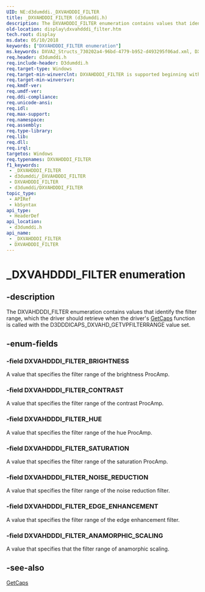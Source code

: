 ```yaml
---
UID: NE:d3dumddi._DXVAHDDDI_FILTER
title: _DXVAHDDDI_FILTER (d3dumddi.h)
description: The DXVAHDDDI_FILTER enumeration contains values that identify the filter range, which the driver should retrieve when the driver's GetCaps function is called with the D3DDDICAPS_DXVAHD_GETVPFILTERRANGE value set.
old-location: display\dxvahdddi_filter.htm
tech.root: display
ms.date: 05/10/2018
keywords: ["DXVAHDDDI_FILTER enumeration"]
ms.keywords: DXVA2_Structs_730202a4-96bd-4779-b952-d493295f06ad.xml, DXVAHDDDI_FILTER, DXVAHDDDI_FILTER enumeration [Display Devices], DXVAHDDDI_FILTER_ANAMORPHIC_SCALING, DXVAHDDDI_FILTER_BRIGHTNESS, DXVAHDDDI_FILTER_CONTRAST, DXVAHDDDI_FILTER_EDGE_ENHANCEMENT, DXVAHDDDI_FILTER_HUE, DXVAHDDDI_FILTER_NOISE_REDUCTION, DXVAHDDDI_FILTER_SATURATION, _DXVAHDDDI_FILTER, d3dumddi/DXVAHDDDI_FILTER, d3dumddi/DXVAHDDDI_FILTER_ANAMORPHIC_SCALING, d3dumddi/DXVAHDDDI_FILTER_BRIGHTNESS, d3dumddi/DXVAHDDDI_FILTER_CONTRAST, d3dumddi/DXVAHDDDI_FILTER_EDGE_ENHANCEMENT, d3dumddi/DXVAHDDDI_FILTER_HUE, d3dumddi/DXVAHDDDI_FILTER_NOISE_REDUCTION, d3dumddi/DXVAHDDDI_FILTER_SATURATION, display.dxvahdddi_filter
req.header: d3dumddi.h
req.include-header: D3dumddi.h
req.target-type: Windows
req.target-min-winverclnt: DXVAHDDDI_FILTER is supported beginning with the Windows 7 operating system.
req.target-min-winversvr: 
req.kmdf-ver: 
req.umdf-ver: 
req.ddi-compliance: 
req.unicode-ansi: 
req.idl: 
req.max-support: 
req.namespace: 
req.assembly: 
req.type-library: 
req.lib: 
req.dll: 
req.irql: 
targetos: Windows
req.typenames: DXVAHDDDI_FILTER
f1_keywords:
 - _DXVAHDDDI_FILTER
 - d3dumddi/_DXVAHDDDI_FILTER
 - DXVAHDDDI_FILTER
 - d3dumddi/DXVAHDDDI_FILTER
topic_type:
 - APIRef
 - kbSyntax
api_type:
 - HeaderDef
api_location:
 - d3dumddi.h
api_name:
 - _DXVAHDDDI_FILTER
 - DXVAHDDDI_FILTER
---
```


# _DXVAHDDDI_FILTER enumeration


## -description

The DXVAHDDDI_FILTER enumeration contains values that identify the filter range, which the driver should retrieve when the driver's <a href="/windows-hardware/drivers/ddi/d3dumddi/nc-d3dumddi-pfnd3dddi_getcaps">GetCaps</a> function is called with the D3DDDICAPS_DXVAHD_GETVPFILTERRANGE value set.

## -enum-fields

### -field DXVAHDDDI_FILTER_BRIGHTNESS

A value that specifies the filter range of the brightness ProcAmp.

### -field DXVAHDDDI_FILTER_CONTRAST

A value that specifies the filter range of the contrast ProcAmp.

### -field DXVAHDDDI_FILTER_HUE

A value that specifies the filter range of the hue ProcAmp.

### -field DXVAHDDDI_FILTER_SATURATION

A value that specifies the filter range of the saturation ProcAmp.

### -field DXVAHDDDI_FILTER_NOISE_REDUCTION

A value that specifies the filter range of the noise reduction filter.

### -field DXVAHDDDI_FILTER_EDGE_ENHANCEMENT

A value that specifies the filter range of the edge enhancement filter.

### -field DXVAHDDDI_FILTER_ANAMORPHIC_SCALING

A value that specifies that the filter range of anamorphic scaling.

## -see-also

<a href="/windows-hardware/drivers/ddi/d3dumddi/nc-d3dumddi-pfnd3dddi_getcaps">GetCaps</a>

